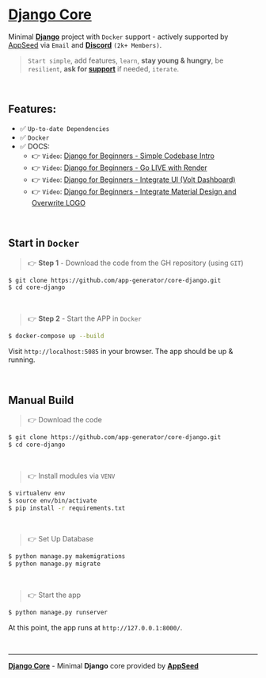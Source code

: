 # [Django Core](https://github.com/app-generator/core-django)

Minimal **[Django](https://www.djangoproject.com/)** project with `Docker` support - actively supported by [AppSeed](https://appseed.us/) via `Email` and **[Discord](https://discord.gg/fZC6hup)** `(2k+ Members)`. 

> `Start simple`, add features, `learn`, **stay young & hungry**, be `resilient`, **ask for [support](https://appseed.us/support/)** if needed, `iterate`.

<br /> 

## Features: 

- ✅ `Up-to-date Dependencies`
- ✅ `Docker`
- ✅ DOCS:
  - 👉 `Video`: [Django for Beginners - Simple Codebase Intro](https://www.youtube.com/watch?v=dVybpJRwbmc)
  - 👉 `Video`: [Django for Beginners - Go LIVE with Render](https://www.youtube.com/watch?v=JyzjVYMuzBQ)
  - 👉 `Video`: [Django for Beginners - Integrate UI (Volt Dashboard)](https://www.youtube.com/watch?v=gqw0Bs67lM4)
  - 👉 `Video`: [Django for Beginners - Integrate Material Design and Overwrite LOGO](https://www.youtube.com/watch?v=D8zaXFtVF2w)

<br />

## Start in `Docker`

> 👉 **Step 1** - Download the code from the GH repository (using `GIT`) 

```bash
$ git clone https://github.com/app-generator/core-django.git
$ cd core-django
```

<br />

> 👉 **Step 2** - Start the APP in `Docker`

```bash
$ docker-compose up --build 
```

Visit `http://localhost:5085` in your browser. The app should be up & running.

<br />

## Manual Build 

> 👉 Download the code  

```bash
$ git clone https://github.com/app-generator/core-django.git
$ cd core-django
```

<br />

> 👉 Install modules via `VENV`  

```bash
$ virtualenv env
$ source env/bin/activate
$ pip install -r requirements.txt
```

<br />

> 👉 Set Up Database

```bash
$ python manage.py makemigrations
$ python manage.py migrate
```

<br />

> 👉 Start the app

```bash
$ python manage.py runserver
```

At this point, the app runs at `http://127.0.0.1:8000/`. 

<br />

---
**[Django Core](https://github.com/app-generator/core-django)** - Minimal **Django** core provided by **[AppSeed](https://appseed.us/)**

